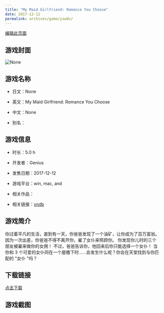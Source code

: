 ```yaml
---
title: "My Maid Girlfriend: Romance You Choose"
date: 2017-12-12
permalink: archives/game/yzw8v/
---
```

[编辑此页面](https://github.com/ACG-3/ADV3-source/blob/main/source/_posts/My%20Maid%20Girlfriend%20Romance%20You%20Choose.md)

## 游戏封面

![None](https://pan.timero.xyz/d/onedrive/img_lib_001/My%20Maid%20Girlfriend%20Romance%20You%20Choose_cover.avif)


## 游戏名称

- 日文：None
- 英文：My Maid Girlfriend: Romance You Choose
- 中文：None

- 别名：


## 游戏信息

- 时长：5.0 h
- 开发者：Genius
- 发售日期：2017-12-12
- 游戏平台：win, mac, and
- 相关作品：

- 相关链接：[vndb](https://vndb.org/v22661)


## 游戏简介

你过着平凡的生活，直到有一天，你爸爸发现了一个油矿，让你成为了百万富翁。因为一次出差，你爸爸不得不离开你，雇了女仆来照顾你。
你发现你儿时的三个朋友被雇来做你的女佣！
不过，爸爸告诉你，他回来后你只能选择一个女仆！
当你和 3 个可爱的女仆同在一个屋檐下时......会发生什么呢？你会在天堂找到与你匹配的 "女仆 "吗？


## 下载链接

[点击下载](https://pan.timero.xyz/onedrive/adv_lib_001/My%20Maid%20Girlfriend%20Romance%20You%20Choose)


## 游戏截图


